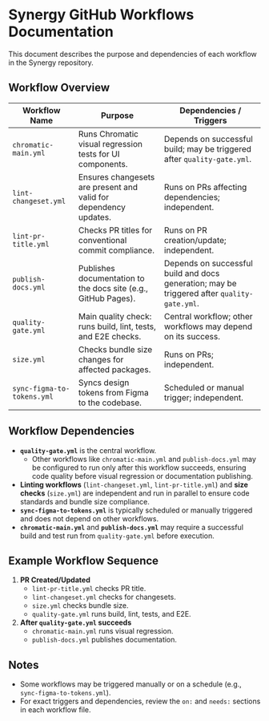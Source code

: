 # Synergy GitHub Workflows Documentation

This document describes the purpose and dependencies of each workflow in the Synergy repository.

## Workflow Overview

| Workflow Name              | Purpose                                                                 | Dependencies / Triggers                |
|----------------------------|-------------------------------------------------------------------------|----------------------------------------|
| `chromatic-main.yml`       | Runs Chromatic visual regression tests for UI components.               | Depends on successful build; may be triggered after `quality-gate.yml`. |
| `lint-changeset.yml`       | Ensures changesets are present and valid for dependency updates.        | Runs on PRs affecting dependencies; independent. |
| `lint-pr-title.yml`        | Checks PR titles for conventional commit compliance.                    | Runs on PR creation/update; independent. |
| `publish-docs.yml`         | Publishes documentation to the docs site (e.g., GitHub Pages).          | Depends on successful build and docs generation; may be triggered after `quality-gate.yml`. |
| `quality-gate.yml`         | Main quality check: runs build, lint, tests, and E2E checks.            | Central workflow; other workflows may depend on its success. |
| `size.yml`                 | Checks bundle size changes for affected packages.                       | Runs on PRs; independent. |
| `sync-figma-to-tokens.yml` | Syncs design tokens from Figma to the codebase.                         | Scheduled or manual trigger; independent. |

## Workflow Dependencies

- **`quality-gate.yml`** is the central workflow.  
  - Other workflows like `chromatic-main.yml` and `publish-docs.yml` may be configured to run only after this workflow succeeds, ensuring code quality before visual regression or documentation publishing.
- **Linting workflows** (`lint-changeset.yml`, `lint-pr-title.yml`) and **size checks** (`size.yml`) are independent and run in parallel to ensure code standards and bundle size compliance.
- **`sync-figma-to-tokens.yml`** is typically scheduled or manually triggered and does not depend on other workflows.
- **`chromatic-main.yml`** and **`publish-docs.yml`** may require a successful build and test run from `quality-gate.yml` before execution.

## Example Workflow Sequence

1. **PR Created/Updated**
    - `lint-pr-title.yml` checks PR title.
    - `lint-changeset.yml` checks for changesets.
    - `size.yml` checks bundle size.
    - `quality-gate.yml` runs build, lint, tests, and E2E.
2. **After `quality-gate.yml` succeeds**
    - `chromatic-main.yml` runs visual regression.
    - `publish-docs.yml` publishes documentation.

## Notes

- Some workflows may be triggered manually or on a schedule (e.g., `sync-figma-to-tokens.yml`).
- For exact triggers and dependencies, review the `on:` and `needs:` sections in each workflow file.


